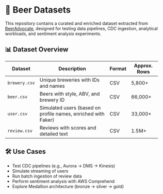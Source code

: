 # 🍺 Beer Datasets

This repository contains a curated and enriched dataset extracted from [BeerAdvocate](https://www.beeradvocate.com/), designed for testing data pipelines, CDC ingestion, analytical workloads, and sentiment analysis experiments.

## 📊 Dataset Overview

| Dataset  | Description                       | Format   | Approx. Rows |
|----------|-----------------------------------|----------|--------------|
| `brewery.csv` | Unique breweries with IDs and names     | CSV      | 5,800+       |
| `beer.csv`    | Beers with style, ABV, and brewery ID  | CSV      | 66,000+      |
| `user.csv`    | Simulated users (based on profile names, enriched with Faker) | CSV | 33,000+ |
| `review.csv`  | Reviews with scores and detailed text  | CSV      | 1.5M+        |

## 🛠️ Use Cases

- Test CDC pipelines (e.g., Aurora → DMS → Kinesis)
- Simulate streaming of users
- Run batch ingestion of review data
- Perform sentiment analysis with AWS Comprehend
- Explore Medallion architecture (bronze → silver → gold)
